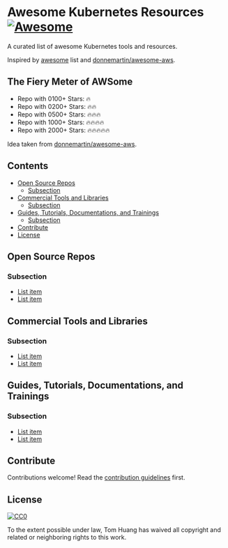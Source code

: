 # Awesome Kubernetes Resources [![Awesome](https://awesome.re/badge.svg)](https://awesome.re)

A curated list of awesome Kubernetes tools and resources.

Inspired by [awesome](https://github.com/sindresorhus/awesome) list and [donnemartin/awesome-aws](https://github.com/donnemartin/awesome-aws).

## The Fiery Meter of AWSome

* Repo with 0100+ Stars: :fire:
* Repo with 0200+ Stars: :fire::fire:
* Repo with 0500+ Stars: :fire::fire::fire:
* Repo with 1000+ Stars: :fire::fire::fire::fire:
* Repo with 2000+ Stars: :fire::fire::fire::fire::fire:

Idea taken from [donnemartin/awesome-aws](https://github.com/donnemartin/awesome-aws). 


## Contents

- [Open Source Repos](#open-source-repos)
  - [Subsection](#subsection)
- [Commercial Tools and Libraries](#commercial-tools-and-libraries)
  - [Subsection](#subsection-1)
- [Guides, Tutorials, Documentations, and Trainings](#guides-tutorials-documentations-and-trainings)
  - [Subsection](#subsection-2)
- [Contribute](#contribute)
- [License](#license)


## Open Source Repos

### Subsection
- [List item](http://example.com)
- [List item](http://example.com)


## Commercial Tools and Libraries

### Subsection
- [List item](http://example.com)
- [List item](http://example.com)

## Guides, Tutorials, Documentations, and Trainings

### Subsection
- [List item](http://example.com)
- [List item](http://example.com)

## Contribute

Contributions welcome! Read the [contribution guidelines](contributing.md) first.


## License

[![CC0](https://mirrors.creativecommons.org/presskit/buttons/88x31/svg/cc-zero.svg)](https://creativecommons.org/publicdomain/zero/1.0)

To the extent possible under law, Tom Huang has waived all copyright and
related or neighboring rights to this work.
